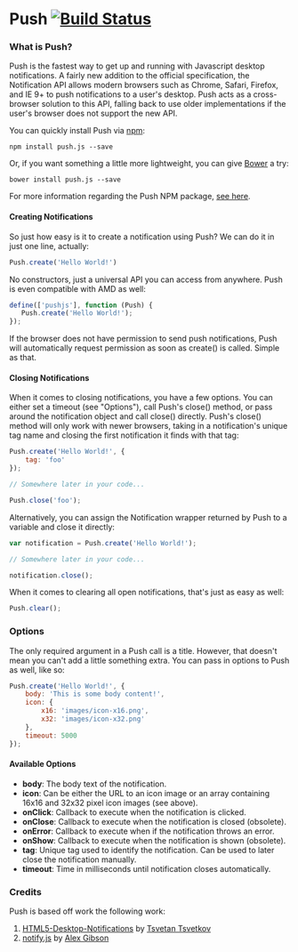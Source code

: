 # Push [![Build Status](https://travis-ci.org/Nickersoft/push.js.svg?branch=master)](https://travis-ci.org/Nickersoft/push.js)

### What is Push? ###

Push is the fastest way to get up and running with Javascript desktop notifications. A fairly new addition to the official specification, the Notification API allows modern browsers such as Chrome, Safari, Firefox, and IE 9+ to push notifications to a user's desktop. Push acts as a cross-browser solution to this API, falling back to use  older implementations if the user's browser does not support the new API.

You can quickly install Push via [npm](http://npmjs.com):

```
npm install push.js --save
```

Or, if you want something a little more lightweight, you can give [Bower](http://bower.io) a try:

```
bower install push.js --save
```

For more information regarding the Push NPM package, [see here](https://www.npmjs.com/package/push.js).

#### Creating Notifications ####
So just how easy is it to create a notification using Push? We can do it in just one line, actually:

```javascript
Push.create('Hello World!')
```

No constructors, just a universal API you can access from anywhere. Push is even compatible with AMD as well:

```javascript
define(['pushjs'], function (Push) {
   Push.create('Hello World!');
});
```

If the browser does not have permission to send push notifications, Push will automatically request permission as soon as create() is called. Simple as that.

#### Closing Notifications ####
When it comes to closing notifications, you have a few options. You can either set a timeout (see "Options"), call Push's close() method, or pass around the notification object and call close() directly. Push's close() method will only work with newer browsers, taking in a notification's unique tag name and closing the first notification it finds with that tag:

```javascript
Push.create('Hello World!', {
    tag: 'foo'
});

// Somewhere later in your code...

Push.close('foo');
```

Alternatively, you can assign the Notification wrapper returned by Push to a variable and close it directly:

```javascript
var notification = Push.create('Hello World!');

// Somewhere later in your code...

notification.close();
```

When it comes to clearing all open notifications, that's just as easy as well:

```javascript
Push.clear();
```

### Options ###

The only required argument in a Push call is a title. However, that doesn't mean you can't add a little something extra. You can pass in options to Push as well, like so:

```javascript
Push.create('Hello World!', {
    body: 'This is some body content!',
    icon: {
        x16: 'images/icon-x16.png',
        x32: 'images/icon-x32.png'
    },
    timeout: 5000
});
```

#### Available Options ####

* __body__: The body text of the notification.
* __icon__: Can be either the URL to an icon image or an array containing 16x16 and 32x32 pixel icon images (see above).
* __onClick__: Callback to execute when the notification is clicked.
* __onClose__: Callback to execute when the notification is closed (obsolete).
* __onError__: Callback to execute when if the notification throws an error.
* __onShow__: Callback to execute when the notification is shown (obsolete).
* __tag__: Unique tag used to identify the notification. Can be used to later close the notification manually.
* __timeout__: Time in milliseconds until notification closes automatically.

### Credits ###
Push is based off work the following work:

1. [HTML5-Desktop-Notifications](https://github.com/ttsvetko/HTML5-Desktop-Notifications) by [Tsvetan Tsvetkov](https://github.com/ttsvetko)
2. [notify.js](https://github.com/alexgibson/notify.js) by [Alex Gibson](https://github.com/alexgibson)

